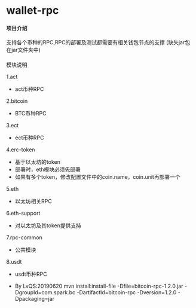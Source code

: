 # wallet-rpc

#### 项目介绍
支持各个币种的RPC,RPC的部署及测试都需要有相关钱包节点的支撑
(缺失jar包在jar文件夹中)


####
模块说明

1.act

* act币种RPC

2.bitcoin

* BTC币种RPC

3.ect

* ect币种RPC

4.erc-token

* 基于以太坊的token
* 部署时，eth模块必须先部署
* 如果有多个token，修改配置文件中的coin.name，coin.unit再部署一个

5.eth

* 以太坊相关RPC

6.eth-support

* 对以太坊及其token提供支持

7.rpc-common

* 公共模块

8.usdt

* usdt币种RPC


* By LvQS:20190620
mvn install:install-file -Dfile=bitcoin-rpc-1.2.0.jar -DgroupId=com.spark.bc -DartifactId=bitcoin-rpc -Dversion=1.2.0 -Dpackaging=jar
